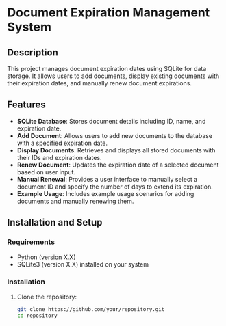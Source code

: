 # Document Expiration Management System
## Description

This project manages document expiration dates using SQLite for data storage. It allows users to add documents, display existing documents with their expiration dates, and manually renew document expirations.

## Features

- **SQLite Database**: Stores document details including ID, name, and expiration date.
- **Add Document**: Allows users to add new documents to the database with a specified expiration date.
- **Display Documents**: Retrieves and displays all stored documents with their IDs and expiration dates.
- **Renew Document**: Updates the expiration date of a selected document based on user input.
- **Manual Renewal**: Provides a user interface to manually select a document ID and specify the number of days to extend its expiration.
- **Example Usage**: Includes example usage scenarios for adding documents and manually renewing them.

## Installation and Setup

### Requirements

- Python (version X.X)
- SQLite3 (version X.X) installed on your system

### Installation

1. Clone the repository:

   ```bash
   git clone https://github.com/your/repository.git
   cd repository

